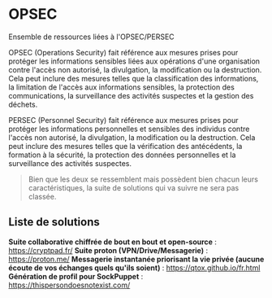 # OPSEC
Ensemble de ressources liées à l'OPSEC/PERSEC

OPSEC (Operations Security) fait référence aux mesures prises pour protéger les informations sensibles liées aux opérations d'une organisation contre l'accès non autorisé, la divulgation, la modification ou la destruction. Cela peut inclure des mesures telles que la classification des informations, la limitation de l'accès aux informations sensibles, la protection des communications, la surveillance des activités suspectes et la gestion des déchets.

PERSEC (Personnel Security) fait référence aux mesures prises pour protéger les informations personnelles et sensibles des individus contre l'accès non autorisé, la divulgation, la modification ou la destruction. Cela peut inclure des mesures telles que la vérification des antécédents, la formation à la sécurité, la protection des données personnelles et la surveillance des activités suspectes.

> Bien que les deux se ressemblent mais possèdent bien chacun leurs caractéristiques, la suite de solutions qui va suivre ne sera pas classée.

## Liste de solutions 

**Suite collaborative chiffrée de bout en bout et open-source** : https://cryptpad.fr/ 
**Suite proton (VPN/Drive/Messagerie)** : https://proton.me/
**Messagerie instantanée priorisant la vie privée (aucune écoute de vos échanges quels qu'ils soient)** : https://qtox.github.io/fr.html
**Génération de profil pour SockPuppet** : https://thispersondoesnotexist.com/

